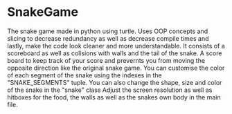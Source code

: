 # SnakeGame
The snake game made in python using turtle.
Uses OOP concepts and slicing to decrease redundancy as well as decrease compile times and lastly, make the code look cleaner and more understandable. 
It consists of a scoreboard as well as colisions with walls and the tail of the snake.
A score board to keep track of your score and prevernts you from moving the opposite direction like the original snake game.
You can customise the color of each segment of the snake using the indexes in the "SNAKE_SEGMENTS" tuple.
You can also change the shape, size and color of the snake in the "snake" class
Adjust the screen resolution as well as hitboxes for the food, the walls as well as the snakes own body in the main file.
